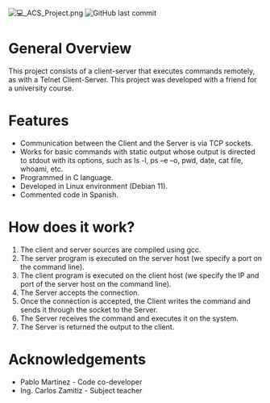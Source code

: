 ![💻_ACS_Project.png](_resources/💻_ACS_Project.png)
![GitHub last commit](https://img.shields.io/github/last-commit/RAZZ-7/ACS)
# General Overview
This project consists of a client-server that executes commands remotely, as with a Telnet Client-Server. This project was developed with a friend for a university course. 


# Features

* Communication between the Client and the Server is via TCP sockets.
* Works for basic commands with static output whose output is directed to stdout with its options, such as ls -l, ps –e –o, pwd, date, cat file, whoami, etc.
* Programmed in C language.
* Developed in Linux environment (Debian 11).
* Commented code in Spanish.

# How does it work?

1. The client and server sources are compiled using gcc.
2. The server program is executed on the server host (we specify a port on the command line).
3. The client program is executed on the client host (we specify the IP and port of the server host on the command line).
4. The Server accepts the connection.
5. Once the connection is accepted, the Client writes the command and sends it through the socket to the Server.
6. The Server receives the command and executes it on the system.
7. The Server is returned the output to the client.

# Acknowledgements

* Pablo Martínez - Code co-developer
* Ing. Carlos Zamitiz - Subject teacher
